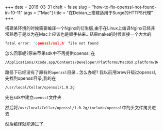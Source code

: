 +++
date = 2016-03-31
draft = false
slug = "how-to-fix-openssl-not-found-in-10-11"
tags = ["Mac"]
title = "在Debian上搭建适用于Surge的HTTPS代理"
+++

搭建某环境的时候需要编译一个Nginx的衍生版,由于在Linux上编译Nginx已经非常熟悉于是以为在Mac上应该也是顺手拈来..
结果make的时候直接一个大大的
```c
fatal error: 'openssl/ssl.h' file not found
```
<!--more-->

怎么回事呢?原来苹果sdk中不再提供openssl,在
```bash
/Applications/Xcode.app/Contents/Developer/Platforms/MacOSX.platform/Developer/SDKs/MacOSX10.11.sdk/usr/include
```
路径下已经没有了原有的`openssl`目录..
怎么办呢?
我以前用brew升级过openssl,先找到openssl目录,我的在
```bash
/usr/local/Cellar/openssl/1.0.2g
```
先在sdk中建立`openssl`文件夹

然后将`/usr/local/Cellar/openssl/1.0.2g/include/openssl`中的头文件拷贝进去

然后编译就能通过了.